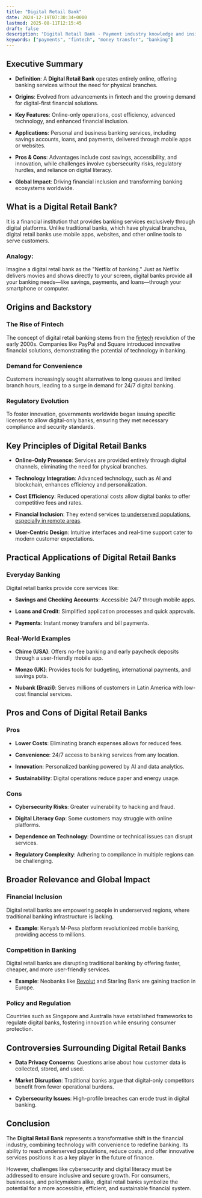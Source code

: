 ```yaml
---
title: "Digital Retail Bank"
date: 2024-12-19T07:30:34+0000
lastmod: 2025-08-11T12:15:45
draft: false
description: "Digital Retail Bank - Payment industry knowledge and insights"
keywords: ["payments", "fintech", "money transfer", "banking"]
---
```


## Executive Summary

- **Definition**: A **Digital Retail Bank** operates entirely online, offering banking services without the need for physical branches.

- **Origins**: Evolved from advancements in fintech and the growing demand for digital-first financial solutions.

- **Key Features**: Online-only operations, cost efficiency, advanced technology, and enhanced financial inclusion.

- **Applications**: Personal and business banking services, including savings accounts, loans, and payments, delivered through mobile apps or websites.

- **Pros & Cons**: Advantages include cost savings, accessibility, and innovation, while challenges involve cybersecurity risks, regulatory hurdles, and reliance on digital literacy.

- **Global Impact**: Driving financial inclusion and transforming banking ecosystems worldwide.

## What is a Digital Retail Bank?

It is a financial institution that provides banking services exclusively through digital platforms. Unlike traditional banks, which have physical branches, digital retail banks use mobile apps, websites, and other online tools to serve customers.

### Analogy:

Imagine a digital retail bank as the "Netflix of banking." Just as Netflix delivers movies and shows directly to your screen, digital banks provide all your banking needs—like savings, payments, and loans—through your smartphone or computer.

## Origins and Backstory

### The Rise of Fintech

The concept of digital retail banking stems from the [fintech](https://faisalkhanllc.xyz/resources/payments-wiki/f/fintech/) revolution of the early 2000s. Companies like PayPal and Square introduced innovative financial solutions, demonstrating the potential of technology in banking.

### Demand for Convenience

Customers increasingly sought alternatives to long queues and limited branch hours, leading to a surge in demand for 24/7 digital banking.

### Regulatory Evolution

To foster innovation, governments worldwide began issuing specific licenses to allow digital-only banks, ensuring they met necessary compliance and security standards.

## Key Principles of Digital Retail Banks

- **Online-Only Presence**: Services are provided entirely through digital channels, eliminating the need for physical branches.

- **Technology Integration**: Advanced technology, such as AI and blockchain, enhances efficiency and personalization.

- **Cost Efficiency**: Reduced operational costs allow digital banks to offer competitive fees and rates.

- **Financial Inclusion**: They extend services [to underserved populations, especially in remote areas](https://faisalkhanllc.xyz/resources/payments-wiki/f/what-is-financial-inclusion/).

- **User-Centric Design**: Intuitive interfaces and real-time support cater to modern customer expectations.

## Practical Applications of Digital Retail Banks

### Everyday Banking

Digital retail banks provide core services like:

- **Savings and Checking Accounts**: Accessible 24/7 through mobile apps.

- **Loans and Credit**: Simplified application processes and quick approvals.

- **Payments**: Instant money transfers and bill payments.

### Real-World Examples

- **Chime (USA)**: Offers no-fee banking and early paycheck deposits through a user-friendly mobile app.

- **Monzo (UK)**: Provides tools for budgeting, international payments, and savings pots.

- **Nubank (Brazil)**: Serves millions of customers in Latin America with low-cost financial services.

## Pros and Cons of Digital Retail Banks

### Pros

- **Lower Costs**: Eliminating branch expenses allows for reduced fees.

- **Convenience**: 24/7 access to banking services from any location.

- **Innovation**: Personalized banking powered by AI and data analytics.

- **Sustainability**: Digital operations reduce paper and energy usage.

### Cons

- **Cybersecurity Risks**: Greater vulnerability to hacking and fraud.

- **Digital Literacy Gap**: Some customers may struggle with online platforms.

- **Dependence on Technology**: Downtime or technical issues can disrupt services.

- **Regulatory Complexity**: Adhering to compliance in multiple regions can be challenging.

## Broader Relevance and Global Impact

### Financial Inclusion

Digital retail banks are empowering people in underserved regions, where traditional banking infrastructure is lacking.

- **Example**: Kenya’s M-Pesa platform revolutionized mobile banking, providing access to millions.

### Competition in Banking

Digital retail banks are disrupting traditional banking by offering faster, cheaper, and more user-friendly services.

- **Example**: Neobanks like [Revolut](https://www.revolut.com/) and Starling Bank are gaining traction in Europe.

### Policy and Regulation

Countries such as Singapore and Australia have established frameworks to regulate digital banks, fostering innovation while ensuring consumer protection.

## Controversies Surrounding Digital Retail Banks

- **Data Privacy Concerns**: Questions arise about how customer data is collected, stored, and used.

- **Market Disruption**: Traditional banks argue that digital-only competitors benefit from fewer operational burdens.

- **Cybersecurity Issues**: High-profile breaches can erode trust in digital banking.

## Conclusion

The **Digital Retail Bank** represents a transformative shift in the financial industry, combining technology with convenience to redefine banking. Its ability to reach underserved populations, reduce costs, and offer innovative services positions it as a key player in the future of finance.

However, challenges like cybersecurity and digital literacy must be addressed to ensure inclusive and secure growth. For consumers, businesses, and policymakers alike, digital retail banks symbolize the potential for a more accessible, efficient, and sustainable financial system.